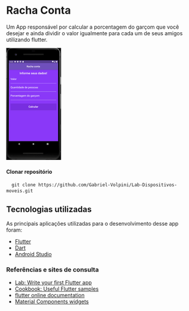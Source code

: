 # Racha Conta

Um App responsável por calcular a porcentagem do garçom que você desejar e ainda dividir o valor igualmente para cada um de seus amigos utilizando flutter.

![](/racha_conta/example/demo.gif)

#### Clonar repositório
```
  git clone https://github.com/Gabriel-Volpini/Lab-Dispositivos-moveis.git
```

## Tecnologias utilizadas

As principais aplicações utilizadas para o desenvolvimento desse app foram:

- [Flutter](https://flutter.dev/)
- [Dart](https://dart.dev/guides/language)
- [Android Studio](https://developer.android.com/studio)

### Referências e sites de consulta
- [Lab: Write your first Flutter app](https://flutter.dev/docs/get-started/codelab)
- [Cookbook: Useful Flutter samples](https://flutter.dev/docs/cookbook)
- [flutter online documentation](https://flutter.dev/docs)
- [Material Components widgets](https://flutter.dev/docs/development/ui/widgets/material)




